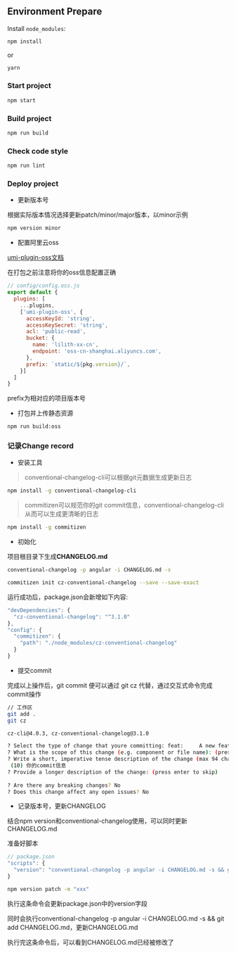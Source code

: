 ## Environment Prepare

Install `node_modules`:

```bash
npm install
```

or

```bash
yarn
```

### Start project

```bash
npm start
```

### Build project

```bash
npm run build
```

### Check code style

```bash
npm run lint
```

### Deploy project

+ 更新版本号

根据实际版本情况选择更新patch/minor/major版本，以minor示例

```bash
npm version minor 
```

+ 配置阿里云oss

[umi-plugin-oss文档](https://github.com/imhele/umi-plugin-oss)

在打包之前注意将你的oss信息配置正确

```javascript
// config/config.oss.js
export default {
  plugins: [
    ...plugins,
    ['umi-plugin-oss', {
      accessKeyId: 'string',
      accessKeySecret: 'string',
      acl: 'public-read',
      bucket: {
        name: 'lilith-xx-cn',
        endpoint: 'oss-cn-shanghai.aliyuncs.com',
      },
      prefix: `static/${pkg.version}/`,
    }]
  ]
}
```

prefix为相对应的项目版本号

+ 打包并上传静态资源

```bash
npm run build:oss
```


### 记录Change record

+ 安装工具

> conventional-changelog-cli可以根据git元数据生成更新日志

```bash
npm install -g conventional-changelog-cli
```

> commitizen可以规范你的git commit信息，conventional-changelog-cli从而可以生成更清晰的日志

```bash
npm install -g commitizen
```

+ 初始化

项目根目录下生成**CHANGELOG.md**

```bash
conventional-changelog -p angular -i CHANGELOG.md -s
```

```bash
commitizen init cz-conventional-changelog --save --save-exact
```

运行成功后，package.json会新增如下内容:

```javascript
"devDependencies": {
  "cz-conventional-changelog": "^3.1.0"
},
"config": {
  "commitizen": {
    "path": "./node_modules/cz-conventional-changelog"
  }
}
```

+ 提交commit

完成以上操作后，git commit 便可以通过 git cz 代替，通过交互式命令完成commit操作

```bash
// 工作区
git add .
git cz

cz-cli@4.0.3, cz-conventional-changelog@3.1.0

? Select the type of change that youre committing: feat:     A new feature
? What is the scope of this change (e.g. component or file name): (press enter to skip) 
? Write a short, imperative tense description of the change (max 94 chars):
 (10) 你的commit信息
? Provide a longer description of the change: (press enter to skip)
 
? Are there any breaking changes? No
? Does this change affect any open issues? No
```

+ 记录版本号，更新CHANGELOG

结合npm version和conventional-changelog使用，可以同时更新CHANGELOG.md

准备好脚本

```javascript
// package.json
"scripts": {
  "version": "conventional-changelog -p angular -i CHANGELOG.md -s && git add CHANGELOG.md",
}
```

```bash
npm version patch -m "xxx"
```

执行这条命令会更新package.json中的version字段

同时会执行conventional-changelog -p angular -i CHANGELOG.md -s && git add CHANGELOG.md，更新CHANGELOG.md

执行完这条命令后，可以看到CHANGELOG.md已经被修改了

